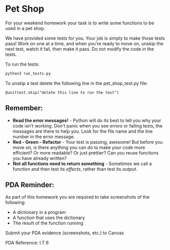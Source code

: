 # Pet Shop

For your weekend homework your task is to write some functions to be used in a pet shop.

We have provided some tests for you. Your job is simply to make those tests pass! Work on one at a time, and when you're ready to move on, unskip the next test, watch it fail, then make it pass. Do not modify the code in the tests.

To run the tests:

```bash
python3 run_tests.py
```

To unskip a test delete the following line in the pet_shop_test.py file:

```
@unittest.skip("delete this line to run the test")

```

## Remember:

* **Read the error messages!** - Python will do its best to tell you why your code isn't working. Don't panic when you see errors or failing tests, the messages are there to help you. Look for the file name and the line number in the error message.
* **Red - Green - Refactor** - Your test is passing, awesome! But before you move on, is there anything you can do to make your code more efficient? Or more readable? Or just prettier? Can you reuse functions you have already written?
* **Not all functions need to return something** - Sometimes we call a function and then test its _effects_, rather than test its _output_.


## PDA Reminder:

As part of this homework you are required to take screenshots of the following:

- A dictionary in a program
- A function that uses the dictionary
- The result of the function running


Submit your PDA evidence (screenshots, etc.) to Canvas

PDA Reference: I.T 6

